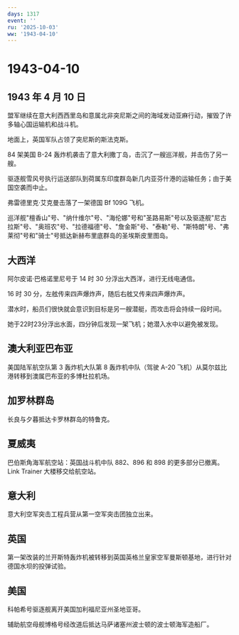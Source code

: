 ```yaml
---
days: 1317
event: ''
ru: '2025-10-03'
ww: '1943-04-10'
---
```


# 1943-04-10

## 1943 年 4 月 10 日

盟军继续在意大利西西里岛和意属北非突尼斯之间的海域发动亚麻行动，摧毁了许多轴心国运输机和战斗机。

地面上，英国军队占领了突尼斯的斯法克斯。

84 架美国 B-24
轰炸机袭击了意大利撒丁岛，击沉了一艘巡洋舰，并击伤了另一艘。

驱逐舰雪风号执行运送部队到荷属东印度群岛新几内亚芬什港的运输任务；由于美国空袭而中止。

弗雷德里克·艾克曼击落了一架德国 Bf 109G 飞机。

巡洋舰"檀香山"号、"纳什维尔"号、"海伦娜"号和"圣路易斯"号以及驱逐舰"尼古拉斯"号、"奥班农"号、"拉德福德"号、"詹金斯"号、"泰勒"号、"斯特朗"号、"弗莱彻"号和"骑士"号抵达新赫布里底群岛的圣埃斯皮里图岛。

## 大西洋

阿尔皮诺·巴格诺里尼号于 14 时 30 分浮出大西洋，进行无线电通信。

16 时 30 分，左舷传来四声爆炸声，随后右舷又传来四声爆炸声。

潜水时，船员们很快就会意识到目标是另一艘潜艇，而攻击将会持续一段时间。

她于22时23分浮出水面，四分钟后发现一架飞机；她潜入水中以避免被发现。

## 澳大利亚巴布亚

美国陆军航空队第 3 轰炸机大队第 8 轰炸机中队（驾驶 A-20
飞机）从莫尔兹比港转移到澳属巴布亚的多博杜拉机场。

## 加罗林群岛

长良与夕暮抵达卡罗林群岛的特鲁克。

## 夏威夷

巴伯斯角海军航空站：英国战斗机中队 882、896 和 898
的更多部分已撤离。Link Trainer 大楼移交给航空站。

## 意大利

意大利空军突击工程兵营从第一空军突击团独立出来。

## 英国

第一架改装的兰开斯特轰炸机被转移到英国英格兰皇家空军曼斯顿基地，进行针对德国水坝的投弹试验。

## 美国

科帕希号驱逐舰离开美国加利福尼亚州圣地亚哥。

辅助航空母舰博格号经改道后抵达马萨诸塞州波士顿的波士顿海军造船厂。